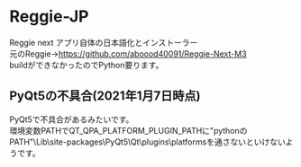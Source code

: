 # Reggie-JP
Reggie next アプリ自体の日本語化とインストーラー<br>
元のReggie→https://github.com/aboood40091/Reggie-Next-M3<br>
buildができなかったのでPython要ります。<br>

<h2>PyQt5の不具合(2021年1月7日時点)</h2>
PyQt5で不具合があるみたいです。<br>
環境変数PATHでQT_QPA_PLATFORM_PLUGIN_PATHに"pythonのPATH"\Lib\site-packages\PyQt5\Qt\plugins\platformsを通さないといけないようです。
